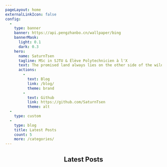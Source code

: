```yaml
---
pageLayout: home
externalLinkIcon: false
config:
  -
    type: banner
    banner: https://api.pengzhanbo.cn/wallpaper/bing
    bannerMask:
      light: 0.1
      dark: 0.3
    hero:
      name: SaturnTsen
      tagline: MSc in SJTU & Élève Polytechnicien à l'X
      text: The promised land always lies on the other side of the wilderness.
      actions:
        -
          text: Blog
          link: /blog/
          theme: brand
        -
          text: Github
          link: https://github.com/SaturnTsen
          theme: alt
  -
    type: custom
  -
    type: blog
    title: Latest Posts
    count: 5
    more: /categories/
---
```


<center> <h2> Latest Posts </h2> </center>